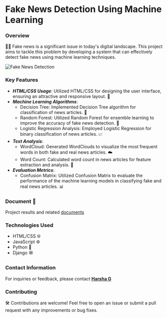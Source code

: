 # Fake News Detection Using Machine Learning

### Overview

📰🚫 Fake news is a significant issue in today's digital landscape. This project aims to tackle this problem by developing a system that can effectively detect fake news using machine learning techniques.

![Fake News Detection](https://harshag.vercel.app/_next/image?url=%2F_next%2Fstatic%2Fmedia%2FFake_News_Detection_using_Machine_Learning.fbe6865a.png&w=1080&q=75)

### Key Features

- ***HTML/CSS Usage***: Utilized HTML/CSS for designing the user interface, ensuring an attractive and responsive layout. 🎨
- ***Machine Learning Algorithms***:
  - Decision Tree: Implemented Decision Tree algorithm for classification of news articles. 🌳
  - Random Forest: Utilized Random Forest for ensemble learning to improve the accuracy of fake news detection. 🌲
  - Logistic Regression Analysis: Employed Logistic Regression for binary classification of news articles. 📈
- ***Text Analysis***:
  - WordCloud: Generated WordClouds to visualize the most frequent words in both fake and real news articles. ☁️
  - Word Count: Calculated word count in news articles for feature extraction and analysis. 🔢
- ***Evaluation Metrics***:
  - Confusion Matrix: Utilized Confusion Matrix to evaluate the performance of the machine learning models in classifying fake and real news articles. 📊

### Document 📄

Project results and related [documents](https://drive.google.com/file/d/1LQZDPBiEmd4aYmmc1j1u7ksAM-XfVGhB/view?usp=drive_link)

### Technologies Used

- HTML/CSS 🌐
- JavaScript ⚙️
- Python 🐍
- Django 🕸️

### Contact Information

For inquiries or feedback, please contact **[Harsha G](mailto:harshag3106@gmail.com)**

### Contributing

🛠️ Contributions are welcome! Feel free to open an issue or submit a pull request with any improvements or bug fixes.
